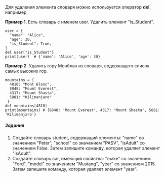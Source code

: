 Для удаления элемента словаря можно используется оператор **del**, например,

**Пример 1**. Есть словарь с именем user. Удалить элемент "is_Student".
```
user = {
  "name": "Alice",
  "age": 30,
  "is_Student": True,
}
del user["is_Student"]
print(user)  # {'name': 'Alice', 'age': 30} 
```
**Пример 2**. Удалить гору Монблан из словаря, содержащего список самых высоких гор.
```
mountains = {
  4810: "Mont Blanc",
  8848: "Mount Everest",
  4317: "Mount Shasta",
  5881: "Kilimanjaro"
 }
del mountains[4810]
print(mountains) # {8848: 'Mount Everest', 4317: 'Mount Shasta', 5881: 'Kilimanjaro'}
```
##### Задания
1. Создайте словарь student, содержащий элементы: "name" со значением "Peter",  "school" со значением "PASV",
 "isAdult" со значением False. Затем запишите команду, которая удаляет элемент "isAdult".
2. Создайте словарь car, имеющий свойства: "make" со значением "Ford",  "model" со значением "Mustang",
 "year" со значением 2015. Затем запишите команду, которая удаляет элемент "year".
